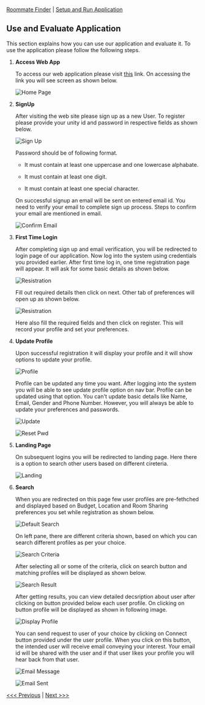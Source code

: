 [Roommate Finder](../README.md) | [Setup and Run Application](/docs/Setup.md)

Use and Evaluate Application
----------------------------------

This section explains how you can use our application and evaluate it. To use the application please follow the following steps.

1. **Access Web App**

    To access our web application please visit [this](https://serene-stream-12159.herokuapp.com/) link. On accessing the link you will see screen as shown below.
    
    ![Home Page](/docs/screenshots/home.jpeg?raw=true "Home Page")

2. **SignUp**

    After visiting the web site please sign up as a new User. To register please provide your unity id and password in respective fields as shown below.

    ![Sign Up](/docs/screenshots/signup.jpeg?raw=true "Sign Up")

    Password should be of following format.
    
    - It must contain at least one uppercase and one lowercase alphabate.
    
    - It must contain at least one digit.
    
    - It must contain at least one special character.

    On successful signup an email will be sent on entered email id. You need to verify your email to complete sign up process. Steps to confirm your email are mentioned in email.

    ![Confirm Email](/docs/screenshots/confirm_email.jpeg?raw=true "Confirm Email")

3. **First Time Login**

    After completing sign up and email verification, you will be redirected to login page of our application. Now log into the system using credentials you provided earlier. After first time log in, one time registration page will appear. It will ask for some basic details as shown below.

    ![Resistration](/docs/screenshots/register_one.jpeg?raw=true "Resistration")

    Fill out required details then click on next. Other tab of preferences will open up as shown below.

    ![Resistration](/docs/screenshots/register_two.jpeg?raw=true "Resistration")

    Here also fill the required fields and then click on register. This will record your profile and set your preferences.

4. **Update Profile**

    Upon successful registration it will display your profile and it will show options to update your profile.
    
    ![Profile](/docs/screenshots/profile.jpeg?raw=true "Profile")
    
    Profile can be updated any time you want. After logging into the system you will be able to see update profile option on nav bar. Profile can be updated using that option. You can't update basic details like Name, Email, Gender and Phone Number. However, you will always be able to update your preferences and passwords.

    ![Update](/docs/screenshots/update.jpeg?raw=true "Update")
    
    ![Reset Pwd](/docs/screenshots/reset_pwd.jpeg?raw=true "Reset Pwd")  

4. **Landing Page**

    On subsequent logins you will be redirected to landing page. Here there is a option to search other users based on different cireteria.

    ![Landing](/docs/screenshots/landing.jpeg?raw=true "Landing") 

5. **Search**

    When you are redirected on this page few user profiles are pre-fethched and displayed based on Budget, Location and Room Sharing preferences you set while registration as shown below.
    
    ![Default Search](/docs/screenshots/def_search.jpeg?raw=true "Default Search")

    On left pane, there are different criteria shown, based on which you can search different profiles as per your choice.

    ![Search Criteria](/docs/screenshots/search_cri.jpeg?raw=true "Search Criteria")

    After selecting all or some of the criteria, click on search button and matching profiles will be displayed as shown below.

    ![Search Result](/docs/screenshots/search_rlt.jpeg?raw=true "Search Result")

    After getting results, you can view detailed decsription about user after clicking on button provided below each user profile. On clicking on button profile will be displayed as shown in following image.

    ![Display Profile](/docs/screenshots/dis_prof.jpeg?raw=true "Display Profile")

    You can send request to user of your choice by clicking on Connect button provided under the user profile. When you click on this button, the intended user will receive email conveying your interest. Your email id will be shared with the user and if that user likes your profile you will hear back from that user.

    ![Email Message](/docs/screenshots/email_msg.jpeg?raw=true "Email Message")

    ![Email Sent](/docs/screenshots/email_sent.jpeg?raw=true "Email Sent")

[<<< Previous](../README.md) | [Next >>>](/docs/Setup.md)
